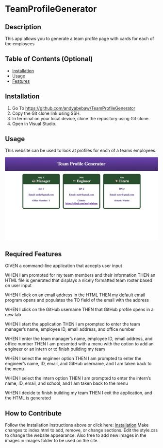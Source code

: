 # TeamProfileGenerator

 
## Description

This app allows you to generate a team profile page with cards for each of the employees



## Table of Contents (Optional)

- [Installation](#installation)
- [Usage](#usage)
- [Features](#features)



## Installation

1. Go To https://github.com/andyabebaw/TeamProfileGenerator
2. Copy the Git clone link using SSH.
3. In terminal on your local device, clone the repository using Git clone.
4. Open in Visual Studio.



## Usage

This website can be used to look at profiles for each of a teams employees.

![alt Screenshot](./assets/teamProfile.png)



## Required Features

GIVEN a command-line application that accepts user input

WHEN I am prompted for my team members and their information
THEN an HTML file is generated that displays a nicely formatted team roster based on user input

WHEN I click on an email address in the HTML
THEN my default email program opens and populates the TO field of the email with the address

WHEN I click on the GitHub username
THEN that GitHub profile opens in a new tab

WHEN I start the application
THEN I am prompted to enter the team manager’s name, employee ID, email address, and office number

WHEN I enter the team manager’s name, employee ID, email address, and office number
THEN I am presented with a menu with the option to add an engineer or an intern or to finish building my team

WHEN I select the engineer option
THEN I am prompted to enter the engineer’s name, ID, email, and GitHub username, and I am taken back to the menu

WHEN I select the intern option
THEN I am prompted to enter the intern’s name, ID, email, and school, and I am taken back to the menu

WHEN I decide to finish building my team
THEN I exit the application, and the HTML is generated



## How to Contribute

Follow the Installation Instructions above or click here: [Installation](#installation)
Make changes to index.html to add, remove, or change sections.  Edit the style.css to change the website appearance.  Also free to add new images in the images in images folder to be used on the site.
